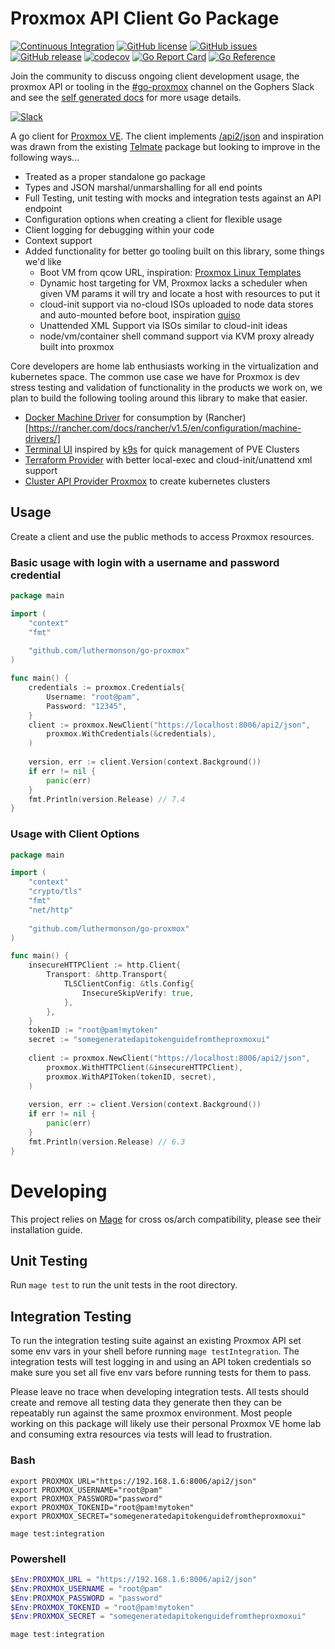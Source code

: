 
# Proxmox API Client Go Package

[![Continuous Integration](https://github.com/luthermonson/go-proxmox/actions/workflows/ci.yaml/badge.svg)](https://github.com/luthermonson/go-proxmox/actions/workflows/ci.yaml) [![GitHub license](https://img.shields.io/github/license/luthermonson/go-proxmox)](https://github.com/luthermonson/go-proxmox/blob/main/LICENSE)
[![GitHub issues](https://img.shields.io/github/issues/luthermonson/go-proxmox)](https://github.com/luthermonson/go-proxmox/issues)
[![GitHub release](https://img.shields.io/github/release/luthermonson/go-proxmox.svg)](https://GitHub.com/luthermonson/go-proxmox/releases/) [![codecov](https://codecov.io/gh/luthermonson/go-proxmox/graph/badge.svg?token=GQSSZ0ZHZ4)](https://codecov.io/gh/luthermonson/go-proxmox) [![Go Report Card](https://goreportcard.com/badge/github.com/luthermonson/go-proxmox)](https://goreportcard.com/report/github.com/luthermonson/go-proxmox) [![Go Reference](https://pkg.go.dev/badge/github.com/luthermonson/go-proxmox.svg)](https://pkg.go.dev/github.com/luthermonson/go-proxmox)

Join the community to discuss ongoing client development usage, the proxmox API or tooling in the [#go-proxmox](https://gophers.slack.com/archives/C05920LDDD3) channel on the Gophers Slack and see the [self generated docs](https://pkg.go.dev/github.com/luthermonson/go-proxmox) for more usage details.

[![Slack](https://img.shields.io/badge/Slack-4A154B?style=for-the-badge&logo=slack&logoColor=white)](https://gophers.slack.com/archives/C05920LDDD3)

A go client for [Proxmox VE](https://www.proxmox.com/). The client implements [/api2/json](https://pve.proxmox.com/pve-docs/api-viewer/index.html) and inspiration was drawn from the existing [Telmate](https://github.com/Telmate/proxmox-api-go/tree/master/proxmox) package but looking to improve in the following ways...
* Treated as a proper standalone go package
* Types and JSON marshal/unmarshalling for all end points
* Full Testing, unit testing with mocks and integration tests against an API endpoint
* Configuration options when creating a client for flexible usage
* Client logging for debugging within your code
* Context support
* Added functionality for better go tooling built on this library, some things we'd like
  * Boot VM from qcow URL, inspiration: [Proxmox Linux Templates](https://www.phillipsj.net/posts/proxmox-linux-templates/)
  * Dynamic host targeting for VM, Proxmox lacks a scheduler when given VM params it will try and locate a host with resources to put it
  * cloud-init support via no-cloud ISOs uploaded to node data stores and auto-mounted before boot, inspiration [quiso](https://github.com/luthermonson/quiso)
  * Unattended XML Support via ISOs similar to cloud-init ideas
  * node/vm/container shell command support via KVM proxy already built into proxmox

Core developers are home lab enthusiasts working in the virtualization and kubernetes space. The common use case we have for
Proxmox is dev stress testing and validation of functionality in the products we work on, we plan to build the following tooling 
around this library to make that easier.
* [Docker Machine Driver](https://github.com/luthermonson/docker-machine-driver-proxmox) for consumption by (Rancher)[https://rancher.com/docs/rancher/v1.5/en/configuration/machine-drivers/]
* [Terminal UI](https://github.com/luthermonson/p9s) inspired by [k9s](https://github.com/derailed/k9s) for quick management of PVE Clusters
* [Terraform Provider](https://github.com/luthermonson/terraform-provider-proxmox) with better local-exec and cloud-init/unattend xml support
* [Cluster API Provider Proxmox](https://github.com/luthermonson/cluster-api-provider-proxmox) to create kubernetes clusters

## Usage

Create a client and use the public methods to access Proxmox resources.

### Basic usage with login with a username and password credential

```go
package main

import (
	"context"
	"fmt"
	
	"github.com/luthermonson/go-proxmox"
)

func main() {
    credentials := proxmox.Credentials{
		Username: "root@pam", 
		Password: "12345",
    }
    client := proxmox.NewClient("https://localhost:8006/api2/json",
		proxmox.WithCredentials(&credentials),
    )
	
    version, err := client.Version(context.Background())
    if err != nil {
        panic(err)
    }
    fmt.Println(version.Release) // 7.4
}
```

### Usage with Client Options

```go
package main

import (
	"context"
	"crypto/tls"
	"fmt"
	"net/http"
	
	"github.com/luthermonson/go-proxmox"
)

func main() {
    insecureHTTPClient := http.Client{
        Transport: &http.Transport{
            TLSClientConfig: &tls.Config{
                InsecureSkipVerify: true,
            },
        },
    }
    tokenID := "root@pam!mytoken"
    secret := "somegeneratedapitokenguidefromtheproxmoxui"
    
    client := proxmox.NewClient("https://localhost:8006/api2/json",
        proxmox.WithHTTPClient(&insecureHTTPClient),
        proxmox.WithAPIToken(tokenID, secret),
    )
    
    version, err := client.Version(context.Background())
    if err != nil {
        panic(err)
    }
    fmt.Println(version.Release) // 6.3
}
```

# Developing

This project relies on [Mage](https://magefile.org/) for cross os/arch compatibility, please see their installation guide. 

## Unit Testing

Run `mage test` to run the unit tests in the root directory.

## Integration Testing

To run the integration testing suite against an existing Proxmox API set some env vars in your shell before running `mage testIntegration`. The integration tests will test logging in and using an API token credentials so make sure you set all five env vars before running tests for them to pass.

Please leave no trace when developing integration tests. All tests should create and remove all testing data they generate then they can be repeatably run against the same proxmox environment. Most people working on this package will likely use their personal Proxmox VE home lab and consuming extra resources via tests will lead to frustration.

### Bash

```shell
export PROXMOX_URL="https://192.168.1.6:8006/api2/json"
export PROXMOX_USERNAME="root@pam"
export PROXMOX_PASSWORD="password"
export PROXMOX_TOKENID="root@pam!mytoken"
export PROXMOX_SECRET="somegeneratedapitokenguidefromtheproxmoxui"

mage test:integration
```

### Powershell

```powershell
$Env:PROXMOX_URL = "https://192.168.1.6:8006/api2/json"
$Env:PROXMOX_USERNAME = "root@pam"
$Env:PROXMOX_PASSWORD = "password"
$Env:PROXMOX_TOKENID = "root@pam!mytoken"
$Env:PROXMOX_SECRET = "somegeneratedapitokenguidefromtheproxmoxui"

mage test:integration
```
